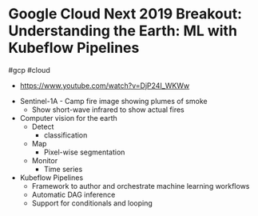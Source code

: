 # Google Cloud Next 2019 Breakout: Understanding the Earth: ML with Kubeflow Pipelines
#gcp #cloud

- https://www.youtube.com/watch?v=DjP24I_WKWw

* Sentinel-1A - Camp fire image showing plumes of smoke
	* Show short-wave infrared to show actual fires
* Computer vision for the earth
	* Detect
		* classification
	* Map
		* Pixel-wise segmentation
	* Monitor
		* Time series
* Kubeflow Pipelines
	* Framework to author and orchestrate machine learning workflows
	* Automatic DAG inference
	* Support for conditionals and looping

